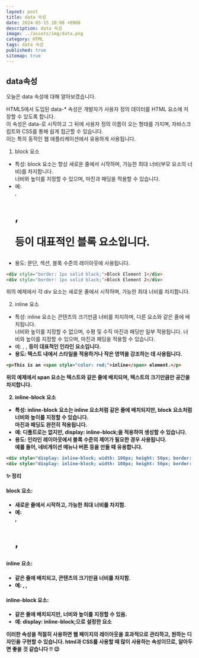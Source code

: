 ```yaml
---
layout: post
title: data 속성
date: 2024-05-15 10:00 +0900
description: data 속성
image: ../assets/img/data.png
category: HTML
tags: data 속성
published: true
sitemap: true
---
```


## data속성 
오늘은 data 속성에 대해 알아보겠습니다.
<br>

HTML5에서 도입된 data-* 속성은 개발자가 사용자 정의 데이터를 HTML 요소에 저장할 수 있도록 합니다.<br>
이 속성은 data-로 시작하고 그 뒤에 사용자 정의 이름이 오는 형태를 가지며, 자바스크립트와 CSS를 통해 쉽게 접근할 수 있습니다.<br>
이는 특히 동적인 웹 애플리케이션에서 유용하게 사용됩니다.

01.  block 요소
- 특성: block 요소는 항상 새로운 줄에서 시작하며, 가능한 최대 너비(부모 요소의 너비)를 차지합니다. <br>
너비와 높이를 지정할 수 있으며, 마진과 패딩을 적용할 수 있습니다.
- 예: <div>, <h1>, <p> 등이 대표적인 블록 요소입니다.
- 용도: 문단, 섹션, 블록 수준의 레이아웃에 사용됩니다.

````html
<div style="border: 1px solid black;">Block Element 1</div>
<div style="border: 1px solid black;">Block Element 2</div>
````

위의 예제에서 각 div 요소는 새로운 줄에서 시작하며, 가능한 최대 너비를 차지합니다.

02. inline 요소
- 특성: inline 요소는 콘텐츠의 크기만큼 너비를 차지하며, 다른 요소와 같은 줄에 배치됩니다.<br>
너비와 높이를 지정할 수 없으며, 수평 및 수직 마진과 패딩만 일부 적용됩니다.
너비와 높이를 지정할 수 있으며, 마진과 패딩을 적용할 수 있습니다.
- 예: <span>, <a>, <strong> 등이 대표적인 인라인 요소입니다.
- 용도: 텍스트 내에서 스타일을 적용하거나 작은 영역을 강조하는 데 사용됩니다.

````html
<p>This is an <span style="color: red;">inline</span> element.</p>
````
위의 예제에서 span 요소는 텍스트와 같은 줄에 배치되며, 텍스트의 크기만큼만 공간을 차지합니다.

02. inline-block 요소
- 특성: inline-block 요소는 inline 요소처럼 같은 줄에 배치되지만, block 요소처럼 너비와 높이를 지정할 수 있습니다.<br>
마진과 패딩도 완전히 적용됩니다.
- 예: 디폴트로는 없지만, display: inline-block;을 적용하여 생성할 수 있습니다.
- 용도: 인라인 레이아웃에서 블록 수준의 제어가 필요한 경우 사용됩니다.<br>
예를 들어, 네비게이션 메뉴나 버튼 등을 만들 때 유용합니다.

````html
<div style="display: inline-block; width: 100px; height: 50px; border: 1px solid black;">Inline-Block 1</div>
<div style="display: inline-block; width: 100px; height: 50px; border: 1px solid black;">Inline-Block 2</div>
````

✨ 정리
#### block 요소:
- 새로운 줄에서 시작하고, 가능한 최대 너비를 차지함.
- 예: <div>, <h1>, <p>

#### inline 요소:
- 같은 줄에 배치되고, 콘텐츠의 크기만큼 너비를 차지함.
- 예: <span>, <a>, <strong>

#### inline-block 요소:
- 같은 줄에 배치되지만, 너비와 높이를 지정할 수 있음.
- 예: display: inline-block;으로 설정한 요소

이러한 속성을 적절히 사용하면 웹 페이지의 레이아웃을 효과적으로 관리하고, 원하는 디자인을 구현할 수 있습니다.
html과 CSS를 사용할 때 많이 사용하는 속성이므로, 알아두면 좋을 것 같습니다 !! 😉
